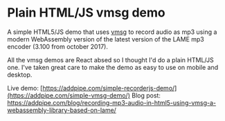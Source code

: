 # Plain HTML/JS vmsg demo
A simple HTML5/JS demo that uses [vmsg](https://github.com/Kagami/vmsg) to record audio as mp3 using a modern WebAssembly version of the latest version of the LAME mp3 encoder (3.100 from october 2017). 

All the vmsg demos are React absed so I thought I'd do a plain HTML/JS one. I've taken great care to make the demo as easy to use on mobile and desktop.

Live demo: [https://addpipe.com/simple-recorderjs-demo/](https://addpipe.com/simple-vmsg-demo/)
Blog post: https://addpipe.com/blog/recording-mp3-audio-in-html5-using-vmsg-a-webassembly-library-based-on-lame/
